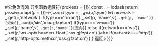 #公免改混淆
异步函数运算符(proxiess = []){	const _ = lodash	return proxies.map((p = {})=>{		const type = _.get(p,'type')		let network = _.get(p,'network')		if(type==='trojan'){			_.set(p, 'name',`${_.get(p, 'name')}[定向]`)				_.set(p,'sin','oss.gjfzpt.cn')				if(type==='vmess'){					_.set(p,'name',`${_.get(p,'name')}[定向]`)					}else if(network==='ws'){						_.set(p,'ws-opts.headers.Host','oss.gjfzpt.cn')					}else if(network==='http'){						_.set(p,'http-opts.method','oss.gjfzpt.cn')					}		}		返回p	}）}
